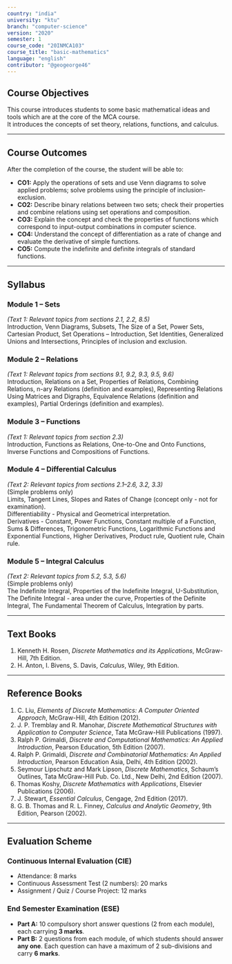 ```yaml
---
country: "india"
university: "ktu"
branch: "computer-science"
version: "2020"
semester: 1
course_code: "20INMCA103"
course_title: "basic-mathematics"
language: "english"
contributor: "@geogeorge46"
---
```


## Course Objectives
This course introduces students to some basic mathematical ideas and tools which are at the core of the MCA course.  
It introduces the concepts of set theory, relations, functions, and calculus.

---

## Course Outcomes
After the completion of the course, the student will be able to:

- **CO1:** Apply the operations of sets and use Venn diagrams to solve applied problems; solve problems using the principle of inclusion-exclusion.  
- **CO2:** Describe binary relations between two sets; check their properties and combine relations using set operations and composition.  
- **CO3:** Explain the concept and check the properties of functions which correspond to input-output combinations in computer science.  
- **CO4:** Understand the concept of differentiation as a rate of change and evaluate the derivative of simple functions.  
- **CO5:** Compute the indefinite and definite integrals of standard functions.  

---

## Syllabus

### **Module 1 – Sets**  
*(Text 1: Relevant topics from sections 2.1, 2.2, 8.5)*  
Introduction, Venn Diagrams, Subsets, The Size of a Set, Power Sets, Cartesian Product, Set Operations – Introduction, Set Identities, Generalized Unions and Intersections, Principles of inclusion and exclusion.  

### **Module 2 – Relations**  
*(Text 1: Relevant topics from sections 9.1, 9.2, 9.3, 9.5, 9.6)*  
Introduction, Relations on a Set, Properties of Relations, Combining Relations, n-ary Relations (definition and examples), Representing Relations Using Matrices and Digraphs, Equivalence Relations (definition and examples), Partial Orderings (definition and examples).  

### **Module 3 – Functions**  
*(Text 1: Relevant topics from section 2.3)*  
Introduction, Functions as Relations, One-to-One and Onto Functions, Inverse Functions and Compositions of Functions.  

### **Module 4 – Differential Calculus**  
*(Text 2: Relevant topics from sections 2.1–2.6, 3.2, 3.3)*  
(Simple problems only)  
Limits, Tangent Lines, Slopes and Rates of Change (concept only - not for examination).  
Differentiability - Physical and Geometrical interpretation.  
Derivatives - Constant, Power Functions, Constant multiple of a Function, Sums & Differences, Trigonometric Functions, Logarithmic Functions and Exponential Functions, Higher Derivatives, Product rule, Quotient rule, Chain rule.  

### **Module 5 – Integral Calculus**  
*(Text 2: Relevant topics from 5.2, 5.3, 5.6)*  
(Simple problems only)  
The Indefinite Integral, Properties of the Indefinite Integral, U-Substitution, The Definite Integral - area under the curve, Properties of the Definite Integral, The Fundamental Theorem of Calculus, Integration by parts.  

---

## Text Books
1. Kenneth H. Rosen, *Discrete Mathematics and its Applications*, McGraw-Hill, 7th Edition.  
2. H. Anton, I. Bivens, S. Davis, *Calculus*, Wiley, 9th Edition.  

---

## Reference Books
1. C. Liu, *Elements of Discrete Mathematics: A Computer Oriented Approach*, McGraw-Hill, 4th Edition (2012).  
2. J. P. Tremblay and R. Manohar, *Discrete Mathematical Structures with Application to Computer Science*, Tata McGraw-Hill Publications (1997).  
3. Ralph P. Grimaldi, *Discrete and Computational Mathematics: An Applied Introduction*, Pearson Education, 5th Edition (2007).  
4. Ralph P. Grimaldi, *Discrete and Combinatorial Mathematics: An Applied Introduction*, Pearson Education Asia, Delhi, 4th Edition (2002).  
5. Seymour Lipschutz and Mark Lipson, *Discrete Mathematics*, Schaum’s Outlines, Tata McGraw-Hill Pub. Co. Ltd., New Delhi, 2nd Edition (2007).  
6. Thomas Koshy, *Discrete Mathematics with Applications*, Elsevier Publications (2006).  
7. J. Stewart, *Essential Calculus*, Cengage, 2nd Edition (2017).  
8. G. B. Thomas and R. L. Finney, *Calculus and Analytic Geometry*, 9th Edition, Pearson (2002).  

---

## Evaluation Scheme

### **Continuous Internal Evaluation (CIE)**
- Attendance: 8 marks  
- Continuous Assessment Test (2 numbers): 20 marks  
- Assignment / Quiz / Course Project: 12 marks  

### **End Semester Examination (ESE)**
- **Part A:** 10 compulsory short answer questions (2 from each module), each carrying **3 marks**.  
- **Part B:** 2 questions from each module, of which students should answer **any one**. Each question can have a maximum of 2 sub-divisions and carry **6 marks**.  
